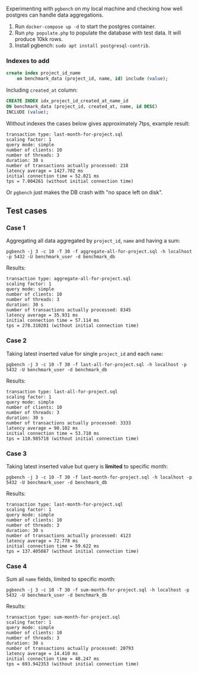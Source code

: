 Experimenting with `pgbench` on my local machine and checking how well postgres can handle data aggregations.

1. Run `docker-compose up -d` to start the postgres container.
2. Run `php populate.php` to populate the database with test data. It will produce 10kk rows.
3. Install pgbench: `sudo apt install postgresql-contrib`.

### Indexes to add

```sql
create index project_id_name
    on benchmark_data (project_id, name, id) include (value);
```

Including `created_at` column:
```sql
CREATE INDEX idx_project_id_created_at_name_id
ON benchmark_data (project_id, created_at, name, id DESC)
INCLUDE (value);
```

Without indexes the cases below gives approximately 7tps, example result:
```
transaction type: last-month-for-project.sql
scaling factor: 1
query mode: simple
number of clients: 10
number of threads: 3
duration: 30 s
number of transactions actually processed: 218
latency average = 1427.702 ms
initial connection time = 52.021 ms
tps = 7.004261 (without initial connection time)
```

Or `pgbench` just makes the DB crash with "no space left on disk".

## Test cases

### Case 1

Aggregating all data aggregated by `project_id`, `name` and having a sum:
```
pgbench -j 3 -c 10 -T 30 -f aggregate-all-for-project.sql -h localhost -p 5432 -U benchmark_user -d benchmark_db
```

Results:
```
transaction type: aggregate-all-for-project.sql
scaling factor: 1
query mode: simple
number of clients: 10
number of threads: 3
duration: 30 s
number of transactions actually processed: 8345
latency average = 35.931 ms
initial connection time = 57.114 ms
tps = 278.310201 (without initial connection time)
```


### Case 2

Taking latest inserted value for single `project_id` and each `name`:
```
pgbench -j 3 -c 10 -T 30 -f last-all-for-project.sql -h localhost -p 5432 -U benchmark_user -d benchmark_db
```

Results:
```
transaction type: last-all-for-project.sql
scaling factor: 1
query mode: simple
number of clients: 10
number of threads: 3
duration: 30 s
number of transactions actually processed: 3333
latency average = 90.102 ms
initial connection time = 53.710 ms
tps = 110.985718 (without initial connection time)
```


### Case 3

Taking latest inserted value but query is **limited** to specific month:
```
pgbench -j 3 -c 10 -T 30 -f last-month-for-project.sql -h localhost -p 5432 -U benchmark_user -d benchmark_db
```

Results:
```
transaction type: last-month-for-project.sql
scaling factor: 1
query mode: simple
number of clients: 10
number of threads: 3
duration: 30 s
number of transactions actually processed: 4123
latency average = 72.778 ms
initial connection time = 59.622 ms
tps = 137.405087 (without initial connection time)
```

### Case 4

Sum all `name` fields, limited to specific month:
```
pgbench -j 3 -c 10 -T 30 -f sum-month-for-project.sql -h localhost -p 5432 -U benchmark_user -d benchmark_db
```

Results:
```
transaction type: sum-month-for-project.sql
scaling factor: 1
query mode: simple
number of clients: 10
number of threads: 3
duration: 30 s
number of transactions actually processed: 20793
latency average = 14.410 ms
initial connection time = 48.247 ms
tps = 693.942353 (without initial connection time)
```
